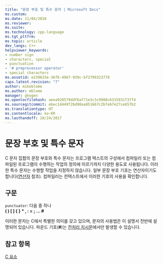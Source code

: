 ```yaml
---
title: "문장 부호 및 특수 문자 | Microsoft Docs"
ms.custom: 
ms.date: 11/04/2016
ms.reviewer: 
ms.suite: 
ms.technology: cpp-language
ms.tgt_pltfrm: 
ms.topic: article
dev_langs: C++
helpviewer_keywords:
- number sign
- characters, special
- punctuation
- '# preprocessor operator'
- special characters
ms.assetid: e239633e-36f6-4967-939c-bf2799323778
caps.latest.revision: "7"
author: mikeblome
ms.author: mblome
manager: ghogen
ms.openlocfilehash: aeea920579ddf6af71e3c3c9988c6315931f37f4
ms.sourcegitcommit: ebec1d449f2bd98aa851667c2bfeb7e27ce657b2
ms.translationtype: HT
ms.contentlocale: ko-KR
ms.lasthandoff: 10/24/2017
---
```

# <a name="punctuation-and-special-characters"></a>문장 부호 및 특수 문자
C 문자 집합의 문장 부호와 특수 문자는 프로그램 텍스트의 구성에서 컴파일러 또는 컴파일된 프로그램이 수행하는 작업의 정의에 이르기까지 다양한 용도로 사용됩니다. 이러한 특수 문자는 수행할 작업을 지정하지 않습니다. 일부 문장 부호 기호는 연산자이기도 합니다([연산자](../c-language/c-operators.md) 참조). 컴파일러는 컨텍스트에서 이러한 기호의 사용을 확인합니다.  
  
## <a name="syntax"></a>구문  
 `punctuator`: 다음 중 하나  
 **( )   [ ]   { }   \*   ,   :   =   ;   ... #**  
  
 이러한 문자는 C에서 특별한 의미를 갖고 있으며, 문자의 사용법은 이 설명서 전반에 설명되어 있습니다. 파운드 기호(**#**)는 [전처리 지시문](../preprocessor/preprocessor-directives.md)에서만 발생할 수 있습니다.  
  
## <a name="see-also"></a>참고 항목  
 [C 요소](../c-language/elements-of-c.md)
